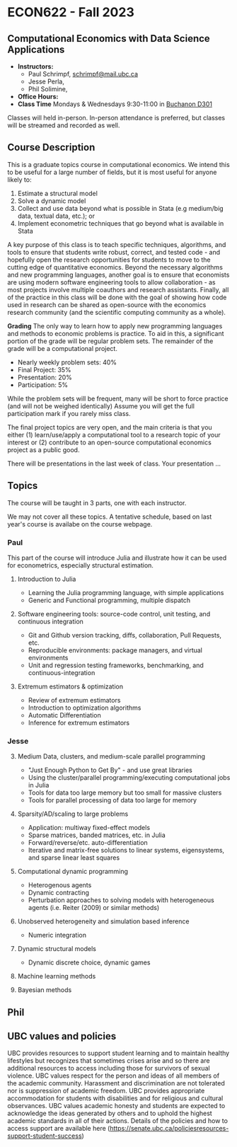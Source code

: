 # ECON622 - Fall 2023

## Computational Economics with Data Science Applications

- **Instructors:**
  - Paul Schrimpf, schrimpf@mail.ubc.ca
  - Jesse Perla,
  - Phil Solimine,
- **Office Hours:**
- **Class Time** Mondays & Wednesdays 9:30-11:00 in [Buchanon D301](https://learningspaces.ubc.ca/classrooms/buch-d301)


Classes will held in-person. In-person attendance is preferred, but
classes will be streamed and recorded as well.


## Course Description

This is a graduate topics course in computational economics.  We intend
this to be useful for a large number of fields, but it is most useful
for anyone likely to:
1. Estimate a structural model
2. Solve a dynamic
model
3. Collect and use data beyond what is possible in Stata (e.g medium/big data, textual data, etc.); or
4. Implement econometric techniques that go beyond what is available in Stata

A key purpose of this class is to teach specific techniques,
algorithms, and tools to ensure that students write robust, correct,
and tested code - and hopefully open the research opportunities for
students to move to the cutting edge of quantitative economics.
Beyond the necessary algorithms and new programming languages, another
goal is to ensure that economists are using modern software
engineering tools to allow collaboration - as most projects involve
multiple coauthors and research assistants.  Finally, all of the
practice in this class will be done with the goal of showing how code
used in research can be shared as open-source with the economics
research community (and the scientific computing community as a
whole).

**Grading**
The only way to learn how to apply new programming languages and
methods to economic problems is practice.  To aid in this, a
significant portion of the grade will be regular problem sets.  The
remainder of the grade will be a computational project.


- Nearly weekly problem sets: 40%
- Final Project: 35%
- Presentation: 20%
- Participation: 5%

While the problem sets will be frequent, many will be short to force
practice (and will not be weighed identically) Assume you will get the
full participation mark if you rarely miss class.

The final project topics are very open, and the main criteria is that
you either (1) learn/use/apply a computational tool to a research
topic of your interest or (2) contribute to an open-source
computational economics project as a public good.

There will be presentations in the last week of class. Your presentation ...

<!-- ## Course Parts -->

<!-- The course will be taught in 3 parts by  -->
<!-- 1. Introduction to Julia and scientific computing -->
<!-- 2. Dynamic Programming applications -->
<!-- 3. Structural estimation -->
<!-- 4. Data science and machine learning -->

<!-- Throughout the course we will be using the programming language Julia. -->

<!-- The course will be held in-person in Iona 633. Lectures will also be recorded and streamed, see canvas for links. -->

## Topics

The course will be taught in 3 parts, one with each instructor.

We may not cover all these topics. A tentative schedule, based on last
year's course is availabe on the course webpage.

### Paul

This part of the course will introduce Julia and illustrate how it can be used for econometrics, especially structural estimation.

1. Introduction to Julia
   - Learning the Julia programming language, with simple applications
   - Generic and Functional programming, multiple dispatch

2. Software engineering tools: source-code control, unit testing, and continuous integration
   - Git and Github version tracking, diffs, collaboration, Pull Requests, etc.
   - Reproducible environments: package managers, and virtual environments
   - Unit and regression testing frameworks, benchmarking, and continuous-integration

3. Extremum estimators & optimization
     - Review of extremum estimators
     - Introduction to optimization algorithms
     - Automatic Differentiation
     - Inference for extremum estimators

### Jesse

3. Medium Data, clusters, and medium-scale parallel programming
    - "Just Enough Python to Get By" - and use great libraries
    - Using the cluster/parallel programming/executing computational jobs in Julia
    - Tools for data too large memory but too small for massive clusters
    - Tools for parallel processing of data too large for memory

4. Sparsity/AD/scaling to large problems
   - Application: multiway fixed-effect models
   - Sparse matrices, banded matrices, etc. in Julia
   - Forward/reverse/etc. auto-differentiation
   - Iterative and matrix-free solutions to linear systems, eigensystems, and sparse linear least squares

6. Computational dynamic programming
    - Heterogenous agents
    - Dynamic contracting
    - Perturbation approaches to solving models with heterogeneous agents (i.e. Reiter (2009) or similar methods)


8. Unobserved heterogeneity and simulation based inference
     - Numeric integration

9.  Dynamic structural models
     - Dynamic discrete choice, dynamic games

10.  Machine learning methods

11.  Bayesian methods

## Phil


## UBC values and policies

UBC provides resources to support student learning and to maintain
healthy lifestyles but recognizes that sometimes crises arise and so
there are additional resources to access including those for survivors
of sexual violence. UBC values respect for the person and ideas of all
members of the academic community. Harassment and discrimination are
not tolerated nor is suppression of academic freedom. UBC provides
appropriate accommodation for students with disabilities and for
religious and cultural observances. UBC values academic honesty and
students are expected to acknowledge the ideas generated by others and
to uphold the highest academic standards in all of their
actions. Details of the policies and how to access support are
available here
(https://senate.ubc.ca/policiesresources-support-student-success)
